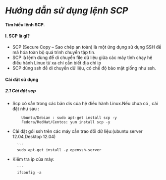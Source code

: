 _***Hướng dẫn sử dụng lệnh SCP***_
========
#### Tìm hiểu lệnh SCP.

#### I. SCP là gì?
- SCP (Secure Copy – Sao chép an toàn) là một ứng dụng sử dụng SSH để mã hóa toàn bộ quá trình chuyển tập tin.
- SCP  là lệnh dùng để di chuyển file dữ liệu giữa các máy tính chạy hệ điều hành Linux từ xa chỉ cần biết địa chỉ ip
- SCP dùng ssh để di chuyển dữ liệu, có chế độ bảo mật giống như ssh.
#### Cài đặt sử dụng

##### 2.1 Cài đặt scp
- Scp có sẵn trong các bản dis của hệ điều hành Linux.Nếu chưa có , cài đặt như sau :
	```
		Ubuntu/Debian : sudo apt-get install scp -y
		Fedora/RedHat/Centos: yum install scp -y
- Cài đặt gói ssh trên các máy cần trao đổi dữ liệu:(ubuntu server 12.04,Desktop 12.04)

     	```
		sudo apt-get install -y openssh-server

- Kiểm tra ip của máy:

    	```
		ifconfig -a


